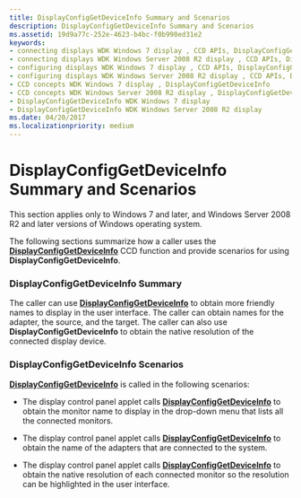 ```yaml
---
title: DisplayConfigGetDeviceInfo Summary and Scenarios
description: DisplayConfigGetDeviceInfo Summary and Scenarios
ms.assetid: 19d9a77c-252e-4623-b4bc-f0b990ed31e2
keywords:
- connecting displays WDK Windows 7 display , CCD APIs, DisplayConfigGetDeviceInfo
- connecting displays WDK Windows Server 2008 R2 display , CCD APIs, DisplayConfigGetDeviceInfo
- configuring displays WDK Windows 7 display , CCD APIs, DisplayConfigGetDeviceInfo
- configuring displays WDK Windows Server 2008 R2 display , CCD APIs, DisplayConfigGetDeviceInfo
- CCD concepts WDK Windows 7 display , DisplayConfigGetDeviceInfo
- CCD concepts WDK Windows Server 2008 R2 display , DisplayConfigGetDeviceInfo
- DisplayConfigGetDeviceInfo WDK Windows 7 display
- DisplayConfigGetDeviceInfo WDK Windows Server 2008 R2 display
ms.date: 04/20/2017
ms.localizationpriority: medium
---
```


# DisplayConfigGetDeviceInfo Summary and Scenarios


This section applies only to Windows 7 and later, and Windows Server 2008 R2 and later versions of Windows operating system.

The following sections summarize how a caller uses the [**DisplayConfigGetDeviceInfo**](https://docs.microsoft.com/windows/desktop/api/winuser/nf-winuser-displayconfiggetdeviceinfo) CCD function and provide scenarios for using **DisplayConfigGetDeviceInfo**.

### <span id="displayconfiggetdeviceinfo_summary"></span><span id="DISPLAYCONFIGGETDEVICEINFO_SUMMARY"></span>DisplayConfigGetDeviceInfo Summary

The caller can use [**DisplayConfigGetDeviceInfo**](https://docs.microsoft.com/windows/desktop/api/winuser/nf-winuser-displayconfiggetdeviceinfo) to obtain more friendly names to display in the user interface. The caller can obtain names for the adapter, the source, and the target. The caller can also use **DisplayConfigGetDeviceInfo** to obtain the native resolution of the connected display device.

### <span id="displayconfiggetdeviceinfo_scenarios"></span><span id="DISPLAYCONFIGGETDEVICEINFO_SCENARIOS"></span>DisplayConfigGetDeviceInfo Scenarios

[**DisplayConfigGetDeviceInfo**](https://docs.microsoft.com/windows/desktop/api/winuser/nf-winuser-displayconfiggetdeviceinfo) is called in the following scenarios:

-   The display control panel applet calls [**DisplayConfigGetDeviceInfo**](https://docs.microsoft.com/windows/desktop/api/winuser/nf-winuser-displayconfiggetdeviceinfo) to obtain the monitor name to display in the drop-down menu that lists all the connected monitors.

-   The display control panel applet calls [**DisplayConfigGetDeviceInfo**](https://docs.microsoft.com/windows/desktop/api/winuser/nf-winuser-displayconfiggetdeviceinfo) to obtain the name of the adapters that are connected to the system.

-   The display control panel applet calls [**DisplayConfigGetDeviceInfo**](https://docs.microsoft.com/windows/desktop/api/winuser/nf-winuser-displayconfiggetdeviceinfo) to obtain the native resolution of each connected monitor so the resolution can be highlighted in the user interface.

 

 





